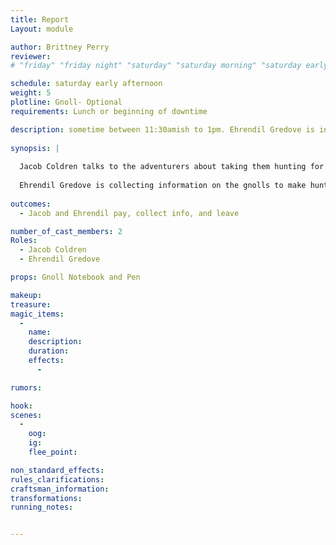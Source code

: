 ```yaml
---
title: Report 
Layout: module

author: Brittney Perry
reviewer: 
# "friday" "friday night" "saturday" "saturday morning" "saturday early afternoon" "saturday early evening" "saturday night" "reaction" "tavern setup" "townsfolk" "randoms"

schedule: saturday early afternoon
weight: 5
plotline: Gnoll- Optional
requirements: Lunch or beginning of downtime

description: sometime between 11:30amish to 1pm. Ehrendil Gredove is in the hall to gather any information the adventurers may have on the gnolls, and also to pay them. Jacob Coldren is in the hall to organize an after lunch hunt (optional if a Toothless Gnoll isn't ran).
 
synopsis: | 
  
  Jacob Coldren talks to the adventurers about taking them hunting for real after he his done making his rounds during lunch. Not everyone needs to go if they don't want to hunt, as Ehrendil Gredove will be here to help make a crafting item for those that stay behind. He tells the adventurers he will get those that go with him, the teeth to make a necklace like his and his comrades. The supplies are already in the gathering hall.
 
  Ehrendil Gredove is collecting information on the gnolls to make hunting them easier for everyone. She preaches all the (incorrect) information that is contained within the pamphlet 'Gknow Your Gnolls, A Guide By Gno More Gnolls'. She is also there to take any information from the adventurers on the gnolls. Things to report include, but are not limited to, abilities seen in gnolls, habits, quirks, language or vocalizations, number of injuries to adventurers, number of dead adventurers, and number of gnoll that attacked, number of killed gnolls, number of gluttons made, etc.
  
outcomes: 
  - Jacob and Ehrendil pay, collect info, and leave

number_of_cast_members: 2 
Roles: 
  - Jacob Coldren
  - Ehrendil Gredove

props: Gnoll Notebook and Pen 

makeup: 
treasure: 
magic_items:
  - 
    name: 
    description:  
    duration: 
    effects: 
      - 

rumors: 

hook: 
scenes: 
  - 
    oog: 
    ig: 
    flee_point: 

non_standard_effects: 
rules_clarifications: 
craftsman_information: 
transformations: 
running_notes: 


---
```

